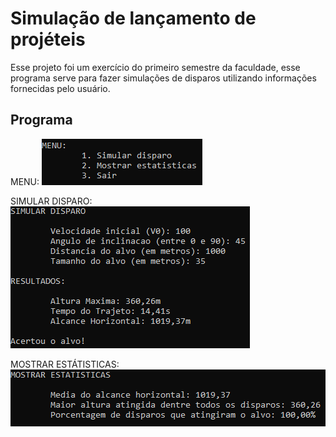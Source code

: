 # Simulação de lançamento de projéteis

Esse projeto foi um exercício do primeiro semestre da faculdade, esse programa serve para fazer simulações de disparos utilizando informações fornecidas pelo usuário.

## Programa

MENU:
![MENU](/imagens/Menu.png)

SIMULAR DISPARO:
![SIMULAR DISPARO](/imagens/SimularDisparo.png)

MOSTRAR ESTÁTISTICAS:
![MOSTRAR ESTÁTISTICAS](/imagens/MostrarEstatisticas.png)
